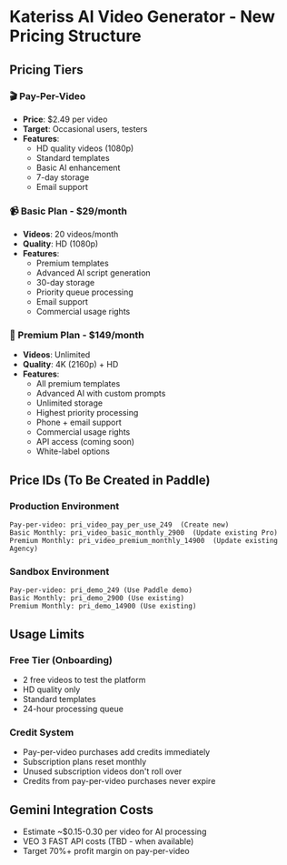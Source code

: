 # Kateriss AI Video Generator - New Pricing Structure

## Pricing Tiers

### 🎬 Pay-Per-Video
- **Price**: $2.49 per video
- **Target**: Occasional users, testers
- **Features**:
  - HD quality videos (1080p)
  - Standard templates
  - Basic AI enhancement
  - 7-day storage
  - Email support

### 📹 Basic Plan - $29/month
- **Videos**: 20 videos/month
- **Quality**: HD (1080p)
- **Features**:
  - Premium templates
  - Advanced AI script generation
  - 30-day storage
  - Priority queue processing
  - Email support
  - Commercial usage rights

### 🎯 Premium Plan - $149/month
- **Videos**: Unlimited
- **Quality**: 4K (2160p) + HD
- **Features**:
  - All premium templates
  - Advanced AI with custom prompts
  - Unlimited storage
  - Highest priority processing
  - Phone + email support
  - Commercial usage rights
  - API access (coming soon)
  - White-label options

## Price IDs (To Be Created in Paddle)

### Production Environment
```
Pay-per-video: pri_video_pay_per_use_249  (Create new)
Basic Monthly: pri_video_basic_monthly_2900  (Update existing Pro)
Premium Monthly: pri_video_premium_monthly_14900  (Update existing Agency)
```

### Sandbox Environment
```
Pay-per-video: pri_demo_249 (Use Paddle demo)
Basic Monthly: pri_demo_2900 (Use existing)
Premium Monthly: pri_demo_14900 (Use existing)
```

## Usage Limits

### Free Tier (Onboarding)
- 2 free videos to test the platform
- HD quality only
- Standard templates
- 24-hour processing queue

### Credit System
- Pay-per-video purchases add credits immediately
- Subscription plans reset monthly
- Unused subscription videos don't roll over
- Credits from pay-per-video purchases never expire

## Gemini Integration Costs
- Estimate ~$0.15-0.30 per video for AI processing
- VEO 3 FAST API costs (TBD - when available)
- Target 70%+ profit margin on pay-per-video